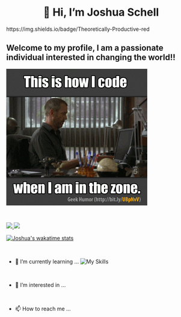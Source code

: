 <h1 align="center">👋 Hi, I’m Joshua Schell</h1>
https://img.shields.io/badge/Theoretically-Productive-red

<br/>

<p display="block">
  <p align="center">
  <h2>Welcome to my profile, I am a passionate individual interested in changing the world!!</h2> 
  </p>
  <img align="center" alt="coding how it's done" src="https://github.com/MobySchell/MobySchell/blob/master/github/giphy.gif" />
</p>

<br/>

<p align="left">
  <a href="https://github.com/MobySchell">
    <img height="180em" src="https://github-readme-stats.vercel.app/api?username=MobySchell&theme=buefy&show_icons=true" />
    <img height="180em" src="https://github-readme-stats.vercel.app/api/top-langs/?username=MobySchell&theme=buefy&layout=compact" />
  </a>
</p>

[![Joshua's wakatime stats](https://github-readme-stats.vercel.app/api/wakatime?username=mobyschell)](https://github.com/mobyschell/github-readme-stats)

<br/>

- 🌱 I’m currently learning ...
![My Skills](https://skillicons.dev/icons?i=react,git,github,mui)

<br/>

- 👀 I’m interested in ...

<br/>

- 📫 How to reach me ...


<!---
MobySchell/MobySchell is a ✨ special ✨ repository because its `README.md` (this file) appears on your GitHub profile.
You can click the Preview link to take a look at your changes.
--->
